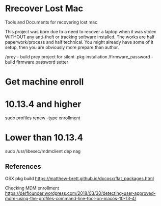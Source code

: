 # Rrecover Lost Mac
Tools and Documents for recovering lost mac.

This project was born due to a need to recover a laptop when it was stolen WITHOUT any anti-theft or tracking software installed.  The works are half paperwork/process and half technical.  You might already have some of it setup, then you are obviously more prepare than author.



/prey - build prey project for silent .pkg installation
/firmware_password - build firmware password setter

# Get machine enroll
# 10.13.4 and higher
sudo profiles renew -type enrollment
# Lower than 10.13.4
sudo /usr/libexec/mdmclient dep nag



## References
OSX pkg build
https://matthew-brett.github.io/docosx/flat_packages.html

Checking MDM enrollment
https://derflounder.wordpress.com/2018/03/30/detecting-user-approved-mdm-using-the-profiles-command-line-tool-on-macos-10-13-4/
